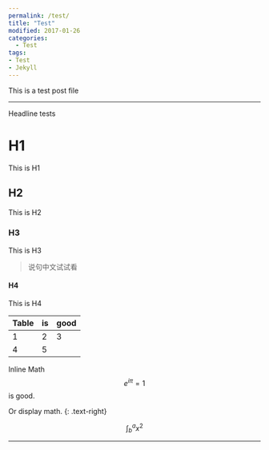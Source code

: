```yaml
---
permalink: /test/
title: "Test"
modified: 2017-01-26
categories: 
  - Test
tags: 
- Test
- Jekyll
---
```


This is a test post file

---

Headline tests

# H1

This is H1

## H2  

This is H2  

### H3  

This is H3  

> 说句中文试试看

#### H4  

This is H4  

|Table   |is     |good      |
|--------|-------|----------|
|1 | 2 |3 |
|4 | 5 | |

Inline Math $$e^{i\pi} = 1$$ is good.  

Or display math.
{: .text-right}

$$ \int^a_b{x^2} $$

---

